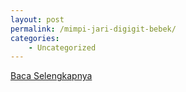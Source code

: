 ```yaml
---
layout: post
permalink: /mimpi-jari-digigit-bebek/
categories:
    - Uncategorized
---
```


[Baca Selengkapnya](/04)